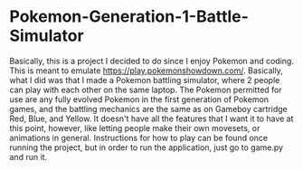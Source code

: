 # Pokemon-Generation-1-Battle-Simulator

Basically, this is a project I decided to do since I enjoy Pokemon and coding. This is meant to emulate 
https://play.pokemonshowdown.com/. Basically, what I did was that I made a Pokemon battling simulator, where 2 people
can play with each other on the same laptop. The Pokemon permitted for use are any fully evolved Pokemon in the first 
generation of Pokemon games, and the battling mechanics are the same as on Gameboy cartridge Red, Blue, and Yellow.
It doesn't have all the features that I want it to have at this point, however, like letting people make their own movesets,
or animations in general. Instructions for how to play can be found once running the project, but in order to run the 
application, just go to game.py and run it. 
